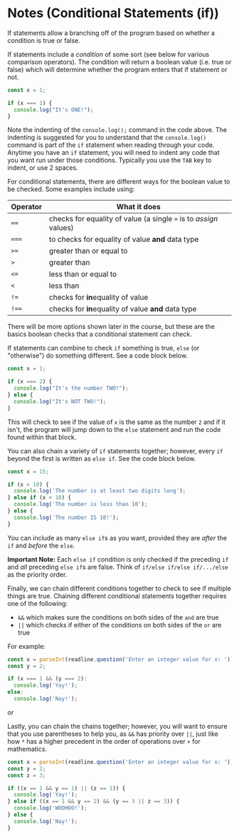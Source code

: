# Notes (Conditional Statements (if))

If statements allow a branching off of the program based on whether a condition is true or false.

If statements include a *condition* of some sort (see below for various comparison operators).  The condition will return a boolean value (i.e. true or false) which will determine whether the program enters that if statement or not.

```javascript
const x = 1;

if (x === 1) {
  console.log("It's ONE!");
}
```

Note the indenting of the `console.log();` command in the code above.  The indenting is suggested for you to understand that the `console.log()` command is part of the `if` statement when reading through your code.  Anytime you have an `if` statement, you will need to indent any code that you want run under those conditions.  Typically you use the `TAB` key to indent, or use 2 spaces.

For conditional statements, there are different ways for the boolean value to be checked.  Some examples include using:

| Operator  | What it does |
| --------- | ------------ |
| `==`      | checks for equality of value (a single `=` is to *assign* values) |
| `===`     | to checks for equality of value **and** data type   |
| `>=`      | greater than or equal to |
| `>`       | greater than |
| `<=`      | less than or equal to |
| `<`       | less than |
| `!=`      | checks for **in**equality of value |
| `!==`     | checks for **in**equality of value **and** data type |

There will be more options shown later in the course, but these are the basics boolean checks that a conditional statement can check.

If statements can combine to check `if` something is true, `else` (or "otherwise") do something different.  See a code block below.

```javascript
const x = 1;

if (x === 2) {
  console.log("It's the number TWO!");
} else { 
  console.log("It's NOT TWO!");
}
```

This will check to see if the value of `x` is the same as the number `2` and if it isn't, the program will jump down to the `else` statement and run the code found within that block.

You can also chain a variety of `if` statements together; however, every `if` beyond the first is written as `else if`.  See the code block below.

```javascript
const x = 15;

if (x > 10) {
  console.log('The number is at least two digits long');
} else if (x < 10) {
  console.log('The number is less than 10');
} else {
  console.log('The number IS 10!');
}
```

You can include as many `else if`s as you want, provided they are *after* the `if` and *before* the `else`.

**Important Note:** Each `else if` condition is only checked if the preceding `if` and *all* preceding `else if`s are false.  Think of `if/else if/else if/.../else` as the priority order.

Finally, we can chain different conditions together to check to see if multiple things are true.  Chaining different conditional statements together requires one of the following:
* `&&` which makes sure the conditions on both sides of the `and` are true
* `||` which checks if either of the conditions on both sides of the `or` are true

For example:
```javascript
const x = parseInt(readline.question('Enter an integer value for x: '));
const y = 2;

if (x === 1 && (y === 2):
  console.log('Yay!');
else:
  console.log('Nay!');
```

or

Lastly, you can chain the chains together; however, you will want to ensure that you use parentheses to help you, as `&&` has priority over `||`, just like how `*` has a higher precedent in the order of operations over `+` for mathematics.

```javascript
const x = parseInt(readline.question('Enter an integer value for x: '));
const y = 2;
const z = 3;

if ((x == 1 && y == 1) || (z == 1)) {
  console.log('Yay!');
} else if ((x == 1 && y == 2) && (y == 3 || z == 3)) {
  console.log('WOOHOO!');
} else {
  console.log('Nay!');
}
```
